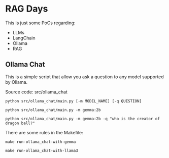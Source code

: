 # RAG Days

This is just some PoCs regarding:

- LLMs
- LangChain
- Ollama
- RAG

## Ollama Chat

This is a simple script that allow you ask a question to any model supported
by Ollama.

Source code: src/ollama_chat

```shell
python src/ollama_chat/main.py [-m MODEL_NAME] [-q QUESTION]

python src/ollama_chat/main.py -m gemma:2b

python src/ollama_chat/main.py -m gemma:2b -q "who is the creator of dragon ball?"
```

There are some rules in the Makefile:

```shell
make run-ollama_chat-with-gemma

make run-ollama_chat-with-llama3
```
